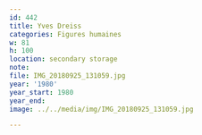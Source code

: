 ```yaml
---
id: 442
title: Yves Dreiss
categories: Figures humaines
w: 81
h: 100
location: secondary storage
note:
file: IMG_20180925_131059.jpg
year: '1980'
year_start: 1980
year_end:
image: ../../media/img/IMG_20180925_131059.jpg

---
```

